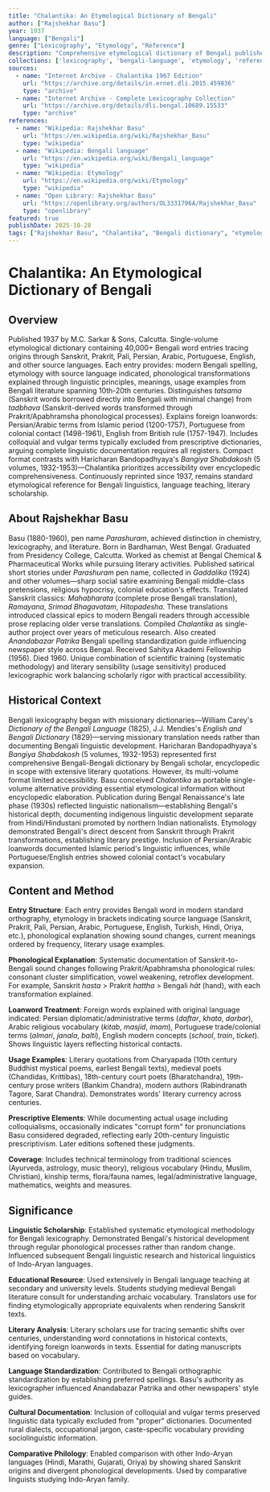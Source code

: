 ```yaml
---
title: "Chalantika: An Etymological Dictionary of Bengali"
author: ["Rajshekhar Basu"]
year: 1937
language: ["Bengali"]
genre: ["Lexicography", "Etymology", "Reference"]
description: "Comprehensive etymological dictionary of Bengali published 1937 by M.C. Sarkar & Sons. 40,000+ entries tracing Bengali words to Sanskrit, Prakrit, Pali, Persian, Arabic, Portuguese, English sources. Explains phonological transformations through historical linguistics principles (Prakrit sound changes, tatsama/tadbhava distinctions, foreign loanword adaptations). Provides usage examples from classical Bengali literature—Charyapada (10th century), Chandidas, Krittibas, Bharatchandra, modern writers. Includes vulgar/colloquial terms typically excluded from prescriptive dictionaries. Compact single-volume format contrasting with Haricharan Bandopadhyaya's multi-volume Bangiya Shabdakosh. Continuously reprinted for 85+ years, standard etymological reference for Bengali linguistics."
collections: ['lexicography', 'bengali-language', 'etymology', 'reference-works']
sources:
  - name: "Internet Archive - Chalantika 1967 Edition"
    url: "https://archive.org/details/in.ernet.dli.2015.459836"
    type: "archive"
  - name: "Internet Archive - Complete Lexicography Collection"
    url: "https://archive.org/details/dli.bengal.10689.15533"
    type: "archive"
references:
  - name: "Wikipedia: Rajshekhar Basu"
    url: "https://en.wikipedia.org/wiki/Rajshekhar_Basu"
    type: "wikipedia"
  - name: "Wikipedia: Bengali language"
    url: "https://en.wikipedia.org/wiki/Bengali_language"
    type: "wikipedia"
  - name: "Wikipedia: Etymology"
    url: "https://en.wikipedia.org/wiki/Etymology"
    type: "wikipedia"
  - name: "Open Library: Rajshekhar Basu"
    url: "https://openlibrary.org/authors/OL3331796A/Rajshekhar_Basu"
    type: "openlibrary"
featured: true
publishDate: 2025-10-28
tags: ["Rajshekhar Basu", "Chalantika", "Bengali dictionary", "etymology", "lexicography", "Bengali language"]
---
```


# Chalantika: An Etymological Dictionary of Bengali

## Overview

Published 1937 by M.C. Sarkar & Sons, Calcutta. Single-volume etymological dictionary containing 40,000+ Bengali word entries tracing origins through Sanskrit, Prakrit, Pali, Persian, Arabic, Portuguese, English, and other source languages. Each entry provides: modern Bengali spelling, etymology with source language indicated, phonological transformations explained through linguistic principles, meanings, usage examples from Bengali literature spanning 10th-20th centuries. Distinguishes *tatsama* (Sanskrit words borrowed directly into Bengali with minimal change) from *tadbhava* (Sanskrit-derived words transformed through Prakrit/Apabhramsha phonological processes). Explains foreign loanwords: Persian/Arabic terms from Islamic period (1200-1757), Portuguese from colonial contact (1498-1961), English from British rule (1757-1947). Includes colloquial and vulgar terms typically excluded from prescriptive dictionaries, arguing complete linguistic documentation requires all registers. Compact format contrasts with Haricharan Bandopadhyaya's *Bangiya Shabdakosh* (5 volumes, 1932-1953)—Chalantika prioritizes accessibility over encyclopedic comprehensiveness. Continuously reprinted since 1937, remains standard etymological reference for Bengali linguistics, language teaching, literary scholarship.

## About Rajshekhar Basu

Basu (1880-1960), pen name *Parashuram*, achieved distinction in chemistry, lexicography, and literature. Born in Bardhaman, West Bengal. Graduated from Presidency College, Calcutta. Worked as chemist at Bengal Chemical & Pharmaceutical Works while pursuing literary activities. Published satirical short stories under *Parashuram* pen name, collected in *Gaddalika* (1924) and other volumes—sharp social satire examining Bengali middle-class pretensions, religious hypocrisy, colonial education's effects. Translated Sanskrit classics: *Mahabharata* (complete prose Bengali translation), *Ramayana*, *Srimad Bhagavatam*, *Hitopadesha*. These translations introduced classical epics to modern Bengali readers through accessible prose replacing older verse translations. Compiled *Chalantika* as single-author project over years of meticulous research. Also created *Anandabazar Patrika* Bengali spelling standardization guide influencing newspaper style across Bengal. Received Sahitya Akademi Fellowship (1956). Died 1960. Unique combination of scientific training (systematic methodology) and literary sensibility (usage sensitivity) produced lexicographic work balancing scholarly rigor with practical accessibility.

## Historical Context

Bengali lexicography began with missionary dictionaries—William Carey's *Dictionary of the Bengali Language* (1825), J.J. Mendies's *English and Bengali Dictionary* (1829)—serving missionary translation needs rather than documenting Bengali linguistic development. Haricharan Bandopadhyaya's *Bangiya Shabdakosh* (5 volumes, 1932-1953) represented first comprehensive Bengali-Bengali dictionary by Bengali scholar, encyclopedic in scope with extensive literary quotations. However, its multi-volume format limited accessibility. Basu conceived *Chalantika* as portable single-volume alternative providing essential etymological information without encyclopedic elaboration. Publication during Bengal Renaissance's late phase (1930s) reflected linguistic nationalism—establishing Bengali's historical depth, documenting indigenous linguistic development separate from Hindi/Hindustani promoted by northern Indian nationalists. Etymology demonstrated Bengali's direct descent from Sanskrit through Prakrit transformations, establishing literary prestige. Inclusion of Persian/Arabic loanwords documented Islamic period's linguistic influences, while Portuguese/English entries showed colonial contact's vocabulary expansion.

## Content and Method

**Entry Structure**: Each entry provides Bengali word in modern standard orthography, etymology in brackets indicating source language (Sanskrit, Prakrit, Pali, Persian, Arabic, Portuguese, English, Turkish, Hindi, Oriya, etc.), phonological explanation showing sound changes, current meanings ordered by frequency, literary usage examples.

**Phonological Explanation**: Systematic documentation of Sanskrit-to-Bengali sound changes following Prakrit/Apabhramsha phonological rules: consonant cluster simplification, vowel weakening, retroflex development. For example, Sanskrit *hasta* > Prakrit *hattha* > Bengali *hāt* (hand), with each transformation explained.

**Loanword Treatment**: Foreign words explained with original language indicated: Persian diplomatic/administrative terms (*daftar*, *khata*, *darbar*), Arabic religious vocabulary (*kitab*, *masjid*, *imam*), Portuguese trade/colonial terms (*almari*, *janala*, *balti*), English modern concepts (*school*, *train*, *ticket*). Shows linguistic layers reflecting historical contacts.

**Usage Examples**: Literary quotations from Charyapada (10th century Buddhist mystical poems, earliest Bengali texts), medieval poets (Chandidas, Krittibas), 18th-century court poets (Bharatchandra), 19th-century prose writers (Bankim Chandra), modern authors (Rabindranath Tagore, Sarat Chandra). Demonstrates words' literary currency across centuries.

**Prescriptive Elements**: While documenting actual usage including colloquialisms, occasionally indicates "corrupt form" for pronunciations Basu considered degraded, reflecting early 20th-century linguistic prescriptivism. Later editions softened these judgments.

**Coverage**: Includes technical terminology from traditional sciences (Ayurveda, astrology, music theory), religious vocabulary (Hindu, Muslim, Christian), kinship terms, flora/fauna names, legal/administrative language, mathematics, weights and measures.

## Significance

**Linguistic Scholarship**: Established systematic etymological methodology for Bengali lexicography. Demonstrated Bengali's historical development through regular phonological processes rather than random change. Influenced subsequent Bengali linguistic research and historical linguistics of Indo-Aryan languages.

**Educational Resource**: Used extensively in Bengali language teaching at secondary and university levels. Students studying medieval Bengali literature consult for understanding archaic vocabulary. Translators use for finding etymologically appropriate equivalents when rendering Sanskrit texts.

**Literary Analysis**: Literary scholars use for tracing semantic shifts over centuries, understanding word connotations in historical contexts, identifying foreign loanwords in texts. Essential for dating manuscripts based on vocabulary.

**Language Standardization**: Contributed to Bengali orthographic standardization by establishing preferred spellings. Basu's authority as lexicographer influenced Anandabazar Patrika and other newspapers' style guides.

**Cultural Documentation**: Inclusion of colloquial and vulgar terms preserved linguistic data typically excluded from "proper" dictionaries. Documented rural dialects, occupational jargon, caste-specific vocabulary providing sociolinguistic information.

**Comparative Philology**: Enabled comparison with other Indo-Aryan languages (Hindi, Marathi, Gujarati, Oriya) by showing shared Sanskrit origins and divergent phonological developments. Used by comparative linguists studying Indo-Aryan family.
